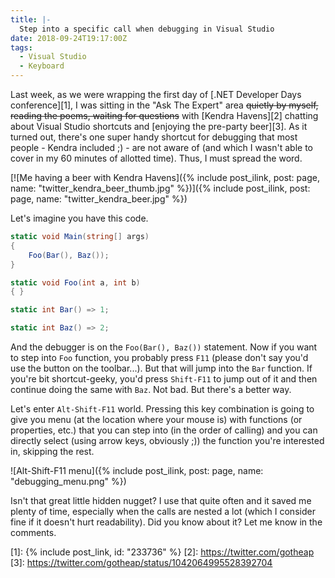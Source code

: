 ```yaml
---
title: |-
  Step into a specific call when debugging in Visual Studio
date: 2018-09-24T19:17:00Z
tags:
  - Visual Studio
  - Keyboard
---
```

Last week, as we were wrapping the first day of [.NET Developer Days conference][1], I was sitting in the "Ask The Expert" area ~~quietly by myself, reading the poems, waiting for questions~~ with [Kendra Havens][2] chatting about Visual Studio shortcuts and [enjoying the pre-party beer][3]. As it turned out, there's one super handy shortcut for debugging that most people - Kendra included ;) - are not aware of (and which I wasn't able to cover in my 60 minutes of allotted time). Thus, I must spread the word.

<!-- excerpt -->

[![Me having a beer with Kendra Havens]({% include post_ilink, post: page, name: "twitter_kendra_beer_thumb.jpg" %})]({% include post_ilink, post: page, name: "twitter_kendra_beer.jpg" %})

Let's imagine you have this code.

```csharp
static void Main(string[] args)
{
	Foo(Bar(), Baz());
}

static void Foo(int a, int b)
{ }

static int Bar() => 1;

static int Baz() => 2;
```

And the debugger is on the `Foo(Bar(), Baz())` statement. Now if you want to step into `Foo` function, you probably press `F11` (please don't say you'd use the button on the toolbar...). But that will jump into the `Bar` function. If you're bit shortcut-geeky, you'd press `Shift-F11` to jump out of it and then continue doing the same with `Baz`. Not bad. But there's a better way.

Let's enter `Alt-Shift-F11` world. Pressing this key combination is going to give you menu (at the location where your mouse is) with functions (or properties, etc.) that you can step into (in the order of calling) and you can directly select (using arrow keys, obviously ;)) the function you're interested in, skipping the rest.

![Alt-Shift-F11 menu]({% include post_ilink, post: page, name: "debugging_menu.png" %}) 

Isn't that great little hidden nugget? I use that quite often and it saved me plenty of time, especially when the calls are nested a lot (which I consider fine if it doesn't hurt readability). Did you know about it? Let me know in the comments.

[1]: {% include post_link, id: "233736" %}
[2]: https://twitter.com/gotheap
[3]: https://twitter.com/gotheap/status/1042064995528392704